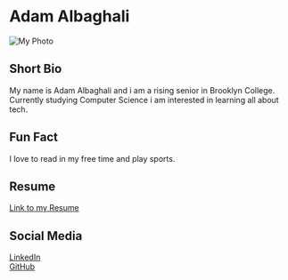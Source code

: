 # Adam Albaghali
![My Photo](link_to_your_photo.jpg)

## Short Bio
My name is Adam Albaghali and i am a rising senior in Brooklyn College. Currently studying Computer Science i am interested in learning all about tech. 

## Fun Fact
I love to read in my free time and play sports.

## Resume
[Link to my Resume](resume.pdf)

## Social Media
[LinkedIn](https://www.linkedin.com/in/AdamAlbaghali)  
[GitHub](https://github.com/AdamAlbaghali)
